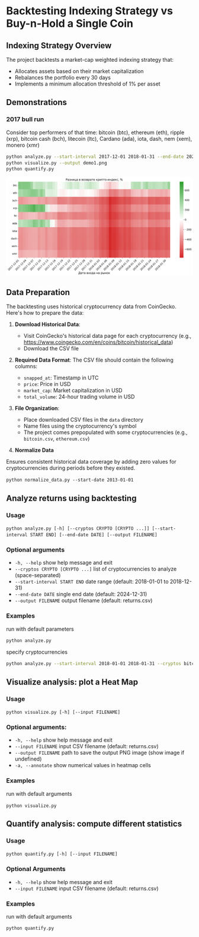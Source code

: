 # Backtesting Indexing Strategy vs Buy-n-Hold a Single Coin

## Indexing Strategy Overview

The project backtests a market-cap weighted indexing strategy that:

- Allocates assets based on their market capitalization
- Rebalances the portfolio every 30 days
- Implements a minimum allocation threshold of 1% per asset

## Demonstrations

### 2017 bull run

Consider top performers of that time: bitcoin (btc), ethereum (eth),  ripple (xrp), bitcoin cash (bch), litecoin (ltc), Cardano (ada), iota, dash, nem (xem), monero (xmr)

```sh
python analyze.py --start-interval 2017-12-01 2018-01-31 --end-date 2024-12-31 --cryptos btc eth bch xrp ltc ada iota dash xem xmr
python visualize.py --output demo1.png
python quantify.py
```
![Demo 1: Backtesting results for BTC, ETH, XRP from Dec 2017 to Dec 2024](demo1.png)

## Data Preparation

The backtesting uses historical cryptocurrency data from CoinGecko. Here's how to prepare the data:

1. **Download Historical Data**:
   - Visit CoinGecko's historical data page for each cryptocurrency (e.g., https://www.coingecko.com/en/coins/bitcoin/historical_data)
   - Download the CSV file

2. **Required Data Format**:
   The CSV file should contain the following columns:
   - `snapped_at`: Timestamp in UTC
   - `price`: Price in USD
   - `market_cap`: Market capitalization in USD
   - `total_volume`: 24-hour trading volume in USD

3. **File Organization**:

   - Place downloaded CSV files in the `data` directory
   - Name files using the cryptocurrency's symbol
   - The project comes prepopulated with some cryptocurrencies (e.g., `bitcoin.csv`, `ethereum.csv`)

4. **Normalize Data**

Ensures consistent historical data coverage by adding zero values for cryptocurrencies during periods before they existed.

`python normalize_data.py --start-date 2013-01-01`

## Analyze returns using backtesting

### Usage

`python analyze.py [-h] [--cryptos CRYPTO [CRYPTO ...]] [--start-interval START END] [--end-date DATE] [--output FILENAME]`

### Optional arguments

- `-h, --help`  show help message and exit
- `--cryptos CRYPTO [CRYPTO ...]` list of cryptocurrencies to analyze (space-separated)
- `--start-interval START END` date range (default: 2018-01-01 to 2018-12-31)
- `--end-date DATE` single end date (default: 2024-12-31)
- `--output FILENAME` output filename (default: returns.csv)

### Examples

run with default parameters

```sh
python analyze.py
```

specify cryptocurrencies

```sh
python analyze.py --start-interval 2018-01-01 2018-01-31 --cryptos bitcoin ethereum xrp bnb sol doge cardano trx sui link
```


## Visualize analysis: plot a Heat Map

### Usage

`python visualize.py [-h] [--input FILENAME]`

### Optional arguments:

- `-h, --help`  show help message and exit
- `--input FILENAME` input CSV filename (default: returns.csv)
- `--output FILENAME`  path to save the output PNG image (show image if undefined)
- `-a, --annotate`  show numerical values in heatmap cells

### Examples

run with default arguments

`python visualize.py`

## Quantify analysis: compute different statistics

### Usage

`python quantify.py [-h] [--input FILENAME]`

### Optional Arguments

- `-h, --help`  show help message and exit
- `--input FILENAME` input CSV filename (default: returns.csv)

### Examples

run with default arguments

```sh
python quantify.py
```
